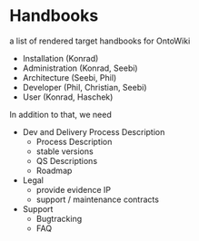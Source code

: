 # Handbooks

a list of rendered target handbooks for OntoWiki

  * Installation (Konrad)
  * Administration (Konrad, Seebi)
  * Architecture (Seebi, Phil)
  * Developer (Phil, Christian, Seebi)
  * User (Konrad, Haschek)

In addition to that, we need

  * Dev and Delivery Process Description
    * Process Description
    * stable versions
    * QS Descriptions
    * Roadmap
  * Legal
    * provide evidence IP
    * support / maintenance contracts
  * Support
    * Bugtracking
    * FAQ

